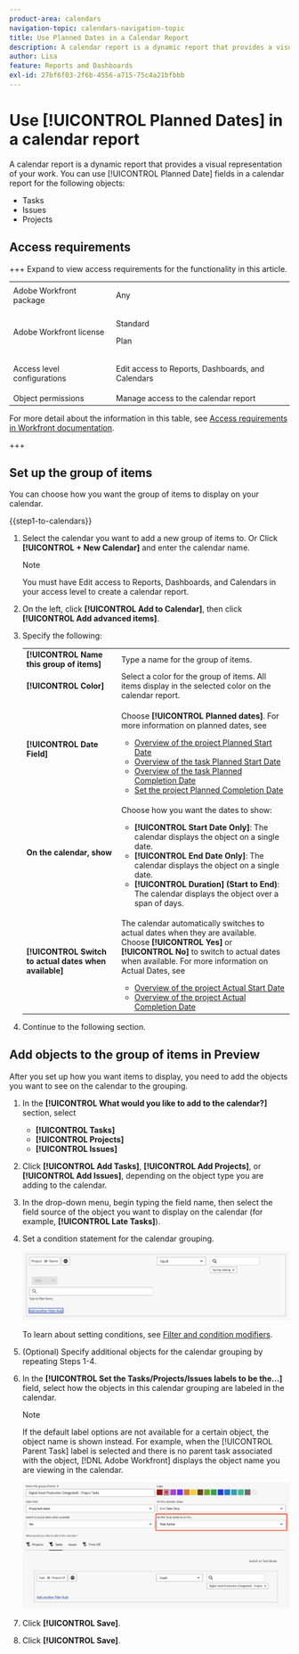 ```yaml
---
product-area: calendars
navigation-topic: calendars-navigation-topic
title: Use Planned Dates in a Calendar Report
description: A calendar report is a dynamic report that provides a visual representation of your work. You can use Planned Date fields in a calendar report for tasks, issues, and projects.
author: Lisa
feature: Reports and Dashboards
exl-id: 27bf6f03-2f6b-4556-a715-75c4a21bfbbb
---
```

# Use [!UICONTROL Planned Dates] in a calendar report

<!--
<span class="preview">The highlighted information on this page refers to functionality not yet generally available. It is available only in the Preview Sandbox environment.</span> 
-->

A calendar report is a dynamic report that provides a visual representation of your work. You can use [!UICONTROL Planned Date] fields in a calendar report for the following objects:

* Tasks
* Issues
* Projects

## Access requirements

+++ Expand to view access requirements for the functionality in this article.

<table style="table-layout:auto"> 
 <col> 
 </col> 
 <col> 
 </col> 
 <tbody> 
  <tr> 
   <td role="rowheader">Adobe Workfront package</td> 
   <td> <p>Any</p> </td> 
  </tr> 
  <tr> 
   <td role="rowheader">Adobe Workfront license</td> 
   <td><p>Standard</p>
       <p>Plan</p></td> 
  </tr> 
  <tr> 
   <td role="rowheader">Access level configurations</td> 
   <td> <p>Edit access to Reports, Dashboards, and Calendars</p></td> 
  </tr> 
  <tr> 
   <td role="rowheader">Object permissions</td> 
   <td>Manage access to the calendar report</td> 
  </tr> 
 </tbody> 
</table>

For more detail about the information in this table, see [Access requirements in Workfront documentation](/help/quicksilver/administration-and-setup/add-users/access-levels-and-object-permissions/access-level-requirements-in-documentation.md).

+++

## Set up the group of items

You can choose how you want the group of items to display on your calendar.

{{step1-to-calendars}}

1. Select the calendar you want to add a new group of items to.
   Or
   Click **[!UICONTROL + New Calendar]** and enter the calendar name.

   >[!NOTE]
   >
   >You must have Edit access to Reports, Dashboards, and Calendars in your access level to create a calendar report.

1. On the left, click **[!UICONTROL Add to Calendar]**, then click **[!UICONTROL Add advanced items]**.

1. Specify the following:

   <table style="table-layout:auto">
    <col>
    <col>
    <tbody>
     <tr>
      <td role="rowheader"><strong>[!UICONTROL Name this group of items]</strong></td>
      <td>Type a name for the group of items.</td>
     </tr>
     <tr>
      <td role="rowheader"><strong>[!UICONTROL Color]</strong></td>
      <td>Select a color for the group of items. All items display in the selected color on the calendar report.</td>
     </tr>
     <tr>
      <td role="rowheader"><strong>[!UICONTROL Date Field]</strong></td>
      <td><p>Choose <strong>[!UICONTROL Planned dates]</strong>. For more information on planned dates, see </p>
       <ul>
        <li><a href="../../../manage-work/projects/planning-a-project/project-planned-start-date.md" class="MCXref xref">Overview of the project Planned Start Date</a></li>
        <li><a href="../../../manage-work/tasks/task-information/task-planned-start-date.md" class="MCXref xref">Overview of the task Planned Start Date</a></li>
        <li><a href="../../../manage-work/tasks/task-information/task-planned-completion-date.md" class="MCXref xref">Overview of the task Planned Completion Date</a></li>
        <li><a href="../../../manage-work/projects/planning-a-project/project-planned-completion-date.md" class="MCXref xref">Set the project Planned Completion Date</a><br></li>
       </ul></td>
     </tr>
     <tr>
      <td role="rowheader"><strong>On the calendar, show</strong></td>
      <td><p>Choose how you want the dates to show:</p>
       <ul>
        <li><strong>[!UICONTROL Start Date Only]</strong>: The calendar displays the object on a single date.</li>
        <li><strong>[!UICONTROL End Date Only]</strong>: The calendar displays the object on a single date.</li>
        <li><strong>[!UICONTROL Duration] (Start to End)</strong>: The calendar displays the object over a span of days.</li>
       </ul></td>
     </tr>
     <tr data-mc-conditions="">
      <td role="rowheader"><strong>[!UICONTROL Switch to actual dates when available]</strong></td>
      <td><p>The calendar automatically switches to actual dates when they are available. <br>Choose <strong>[!UICONTROL Yes]</strong> or <strong>[!UICONTROL No]</strong> to switch to actual dates when available. For more information on Actual Dates, see</p>
       <ul>
        <li><a href="../../../manage-work/projects/planning-a-project/project-actual-start-date.md" class="MCXref xref">Overview of the project Actual Start Date </a></li>
        <li><a href="../../../manage-work/projects/planning-a-project/project-actual-completion-date.md" class="MCXref xref">Overview of the project Actual Completion Date </a></li>
       </ul></td>
     </tr>
    </tbody>
   </table>

1. Continue to the following section.

## Add objects to the group of items in Preview

After you set up how you want items to display, you need to add the objects you want to see on the calendar to the grouping.

1. In the **[!UICONTROL What would you like to add to the calendar?]** section, select

   * **[!UICONTROL Tasks]**
   * **[!UICONTROL Projects]**
   * **[!UICONTROL Issues]**


1. Click **[!UICONTROL Add Tasks]**, **[!UICONTROL Add Projects]**, or **[!UICONTROL Add Issues]**, depending on the object type you are adding to the calendar.

1. In the drop-down menu, begin typing the field name, then select the field source of the object you want to display on the calendar (for example, **[!UICONTROL Late Tasks]**).
1. Set a condition statement for the calendar grouping.

   
    ![Select object for calendar](assets/calendar-field-name.png)

   To learn about setting conditions, see [Filter and condition modifiers](../../../reports-and-dashboards/reports/reporting-elements/filter-condition-modifiers.md).

1. (Optional) Specify additional objects for the calendar grouping by repeating Steps 1-4.

1. In the **[!UICONTROL Set the Tasks/Projects/Issues labels to be the...]** field, select how the objects in this calendar grouping are labeled in the calendar.

   >[!NOTE]
   >
   >If the default label options are not available for a certain object, the object name is shown instead. For example, when the [!UICONTROL Parent Task] label is selected and there is no parent task associated with the object, [!DNL Adobe Workfront] displays the object name you are viewing in the calendar.

   ![set task labels](assets/set-task-labels.png)
1. Click **[!UICONTROL Save]**.

1. Click **[!UICONTROL Save]**. 

